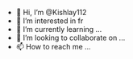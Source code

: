 - 👋 Hi, I’m @Kishlay112
- 👀 I’m interested in fr
- 🌱 I’m currently learning ...
- 💞️ I’m looking to collaborate on ...
- 📫 How to reach me ...

<!---
Kishlay112/Kishlay112 is a ✨ special ✨ repository because its `README.md` (this file) appears on your GitHub profile.
You can click the Preview link to take a look at your changes.
--->
